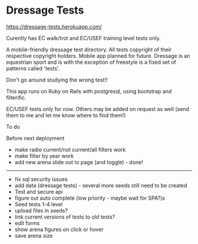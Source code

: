 # Dressage Tests

https://dressage-tests.herokuapp.com/

Curently has EC walk/trot and EC/USEF training level tests only. 

A mobile-friendly dressage test directory. All tests copyright of their respective copyright holders.
Mobile app planned for future. Dressage is an equestrian sport and is with the exception of freestyle is a fixed set of patterns called 'tests'.

Don't go around studying the wrong test!!

This app runs on Ruby on Rails with postgresql, using bootstrap and filterific. 

EC/USEF tests only for now. Others may be added on request as well (send them to me and let me know where to find them!)

To do

Before next deployment
- make radio current/not current/all filters work
- make filter by year work 
- add new arena slide out to page (and toggle) - done! 

****

- fix sql security issues
- add data (dressage tests) - several more seeds still need to be created
- Test and secure api
- figure out auto complete (low priority - maybe wait for SPA?)s
- Seed tests 1-4 level
- upload files in seeds?
- link current versions of tests to old tests?
- edit forms 
- show arena figures on click or hover 
- save arena size
